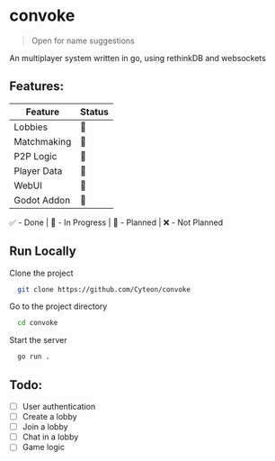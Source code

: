 # convoke
> Open for name suggestions

An multiplayer system written in go, using rethinkDB and websockets


## Features:
| Feature | Status |
| --- | --- |
| Lobbies     | 📆 |
| Matchmaking | 📆 |
| P2P Logic   | 📆 |
| Player Data | 📆 |
| WebUI       | 📆 |
| Godot Addon | 📆 |

✅ - Done | 🔨 - In Progress | 📆 - Planned | ❌ - Not Planned


## Run Locally

Clone the project

```bash
  git clone https://github.com/Cyteon/convoke
```

Go to the project directory

```bash
  cd convoke
```

Start the server

```bash
  go run .
```


## Todo:
- [ ]  User authentication
- [ ]  Create a lobby
- [ ]  Join a lobby
- [ ]  Chat in a lobby
- [ ]  Game logic
